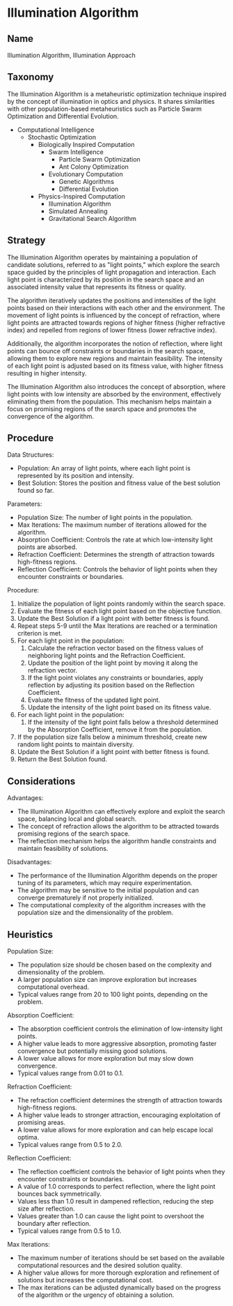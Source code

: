 # Illumination Algorithm

## Name

Illumination Algorithm, Illumination Approach

## Taxonomy

The Illumination Algorithm is a metaheuristic optimization technique inspired by the concept of illumination in optics and physics. It shares similarities with other population-based metaheuristics such as Particle Swarm Optimization and Differential Evolution.

- Computational Intelligence
  - Stochastic Optimization
    - Biologically Inspired Computation
      - Swarm Intelligence
        - Particle Swarm Optimization
        - Ant Colony Optimization
      - Evolutionary Computation
        - Genetic Algorithms
        - Differential Evolution
    - Physics-Inspired Computation
      - Illumination Algorithm
      - Simulated Annealing
      - Gravitational Search Algorithm

## Strategy

The Illumination Algorithm operates by maintaining a population of candidate solutions, referred to as "light points," which explore the search space guided by the principles of light propagation and interaction. Each light point is characterized by its position in the search space and an associated intensity value that represents its fitness or quality.

The algorithm iteratively updates the positions and intensities of the light points based on their interactions with each other and the environment. The movement of light points is influenced by the concept of refraction, where light points are attracted towards regions of higher fitness (higher refractive index) and repelled from regions of lower fitness (lower refractive index).

Additionally, the algorithm incorporates the notion of reflection, where light points can bounce off constraints or boundaries in the search space, allowing them to explore new regions and maintain feasibility. The intensity of each light point is adjusted based on its fitness value, with higher fitness resulting in higher intensity.

The Illumination Algorithm also introduces the concept of absorption, where light points with low intensity are absorbed by the environment, effectively eliminating them from the population. This mechanism helps maintain a focus on promising regions of the search space and promotes the convergence of the algorithm.

## Procedure

Data Structures:
- Population: An array of light points, where each light point is represented by its position and intensity.
- Best Solution: Stores the position and fitness value of the best solution found so far.

Parameters:
- Population Size: The number of light points in the population.
- Max Iterations: The maximum number of iterations allowed for the algorithm.
- Absorption Coefficient: Controls the rate at which low-intensity light points are absorbed.
- Refraction Coefficient: Determines the strength of attraction towards high-fitness regions.
- Reflection Coefficient: Controls the behavior of light points when they encounter constraints or boundaries.

Procedure:
1. Initialize the population of light points randomly within the search space.
2. Evaluate the fitness of each light point based on the objective function.
3. Update the Best Solution if a light point with better fitness is found.
4. Repeat steps 5-9 until the Max Iterations are reached or a termination criterion is met.
5. For each light point in the population:
   1. Calculate the refraction vector based on the fitness values of neighboring light points and the Refraction Coefficient.
   2. Update the position of the light point by moving it along the refraction vector.
   3. If the light point violates any constraints or boundaries, apply reflection by adjusting its position based on the Reflection Coefficient.
   4. Evaluate the fitness of the updated light point.
   5. Update the intensity of the light point based on its fitness value.
6. For each light point in the population:
   1. If the intensity of the light point falls below a threshold determined by the Absorption Coefficient, remove it from the population.
7. If the population size falls below a minimum threshold, create new random light points to maintain diversity.
8. Update the Best Solution if a light point with better fitness is found.
9. Return the Best Solution found.

## Considerations

Advantages:
- The Illumination Algorithm can effectively explore and exploit the search space, balancing local and global search.
- The concept of refraction allows the algorithm to be attracted towards promising regions of the search space.
- The reflection mechanism helps the algorithm handle constraints and maintain feasibility of solutions.

Disadvantages:
- The performance of the Illumination Algorithm depends on the proper tuning of its parameters, which may require experimentation.
- The algorithm may be sensitive to the initial population and can converge prematurely if not properly initialized.
- The computational complexity of the algorithm increases with the population size and the dimensionality of the problem.

## Heuristics

Population Size:
- The population size should be chosen based on the complexity and dimensionality of the problem.
- A larger population size can improve exploration but increases computational overhead.
- Typical values range from 20 to 100 light points, depending on the problem.

Absorption Coefficient:
- The absorption coefficient controls the elimination of low-intensity light points.
- A higher value leads to more aggressive absorption, promoting faster convergence but potentially missing good solutions.
- A lower value allows for more exploration but may slow down convergence.
- Typical values range from 0.01 to 0.1.

Refraction Coefficient:
- The refraction coefficient determines the strength of attraction towards high-fitness regions.
- A higher value leads to stronger attraction, encouraging exploitation of promising areas.
- A lower value allows for more exploration and can help escape local optima.
- Typical values range from 0.5 to 2.0.

Reflection Coefficient:
- The reflection coefficient controls the behavior of light points when they encounter constraints or boundaries.
- A value of 1.0 corresponds to perfect reflection, where the light point bounces back symmetrically.
- Values less than 1.0 result in dampened reflection, reducing the step size after reflection.
- Values greater than 1.0 can cause the light point to overshoot the boundary after reflection.
- Typical values range from 0.5 to 1.0.

Max Iterations:
- The maximum number of iterations should be set based on the available computational resources and the desired solution quality.
- A higher value allows for more thorough exploration and refinement of solutions but increases the computational cost.
- The max iterations can be adjusted dynamically based on the progress of the algorithm or the urgency of obtaining a solution.

